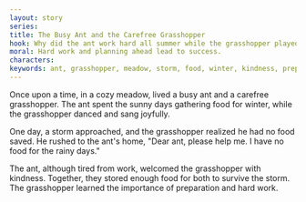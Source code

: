 ```yaml
---
layout: story
series: 
title: The Busy Ant and the Carefree Grasshopper
hook: Why did the ant work hard all summer while the grasshopper played freely? Let's find out!
moral: Hard work and planning ahead lead to success.
characters: 
keywords: ant, grasshopper, meadow, storm, food, winter, kindness, preparation, hard work, lesson
---
```


Once upon a time, in a cozy meadow, lived a busy ant and a carefree grasshopper. The ant spent the sunny days gathering food for winter, while the grasshopper danced and sang joyfully.

One day, a storm approached, and the grasshopper realized he had no food saved. He rushed to the ant's home, "Dear ant, please help me. I have no food for the rainy days."

The ant, although tired from work, welcomed the grasshopper with kindness. Together, they stored enough food for both to survive the storm. The grasshopper learned the importance of preparation and hard work.
